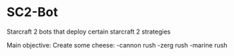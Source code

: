 # SC2-Bot

Starcraft 2 bots that deploy certain starcraft 2 strategies

Main objective: Create some cheese:
-cannon rush
-zerg rush
-marine rush
